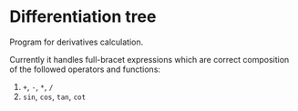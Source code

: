 # Differentiation tree

Program for derivatives calculation.

Currently it handles full-bracet expressions which are correct composition of the followed operators and functions:
1. `+`, `-`, `*`, `/`
2. `sin`, `cos`, `tan`, `cot`
